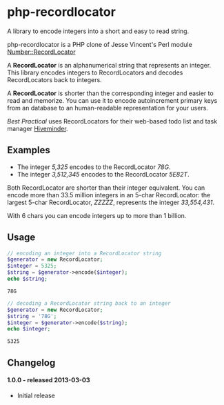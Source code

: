 php-recordlocator
=================

A library to encode integers into a short and easy to read string.

php-recordlocator is a PHP clone of Jesse Vincent's Perl module [Number::RecordLocator](http://search.cpan.org/~jesse/Number-RecordLocator-0.005/lib/Number/RecordLocator.pm)

A **RecordLocator** is an alphanumerical string that represents an integer. This library encodes integers to RecordLocators and decodes RecordLocators back to integers.

A **RecordLocator** is shorter than the corresponding integer and easier to read and memorize. You can use it to encode autoincrement primary keys from an database to an human-readable representation for your users.

*Best Practical* uses RecordLocators for their web-based todo list and task manager [Hiveminder](http://hiveminder.com/).

Examples
--------

- The integer *5,325* encodes to the RecordLocator *78G*.
- The integer *3,512,345* encodes to the RecordLocator *5E82T*.

Both RecordLocator are shorter than their integer equivalent. You can encode more than 33.5 million integers in an 5-char RecordLocator: the largest 5-char RecordLocator, *ZZZZZ*, represents the integer *33,554,431*.

With 6 chars you can encode integers up to more than 1 billion.

Usage
-----

```php
// encoding an integer into a RecordLocator string
$generator = new RecordLocator;
$integer = 5325;
$string = $generator->encode($integer);
echo $string;
```

    78G

```php
// decoding a RecordLocator string back to an integer
$generator = new RecordLocator;
$string = '78G';
$integer = $generator->encode($string);
echo $integer;
```

    5325

Changelog
---------

#### 1.0.0 - released 2013-03-03

* Initial release
